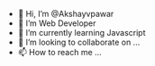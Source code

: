 - 👋 Hi, I’m @Akshayvpawar
- 👀 I’m Web Developer
- 🌱 I’m currently learning Javascript
- 💞️ I’m looking to collaborate on ...
- 📫 How to reach me ...

<!---
Akshayvpawar/Akshayvpawar is a ✨ special ✨ repository because its `README.md` (this file) appears on your GitHub profile.
You can click the Preview link to take a look at your changes.
--->
